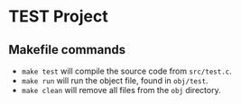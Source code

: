 # TEST Project

## Makefile commands

* `make test` will compile the source code from `src/test.c`.
* `make run` will run the object file, found in `obj/test`.
* `make clean` will remove all files from the `obj` directory.

